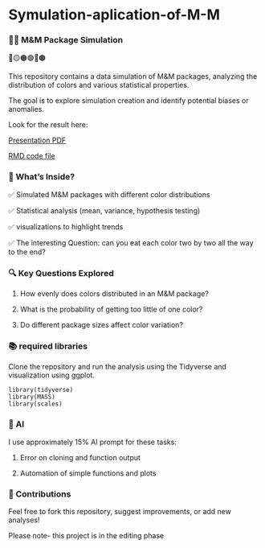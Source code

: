 # Symulation-aplication-of-M-M

### 🍫🍬 M&M Package Simulation

🔴🟡🟠🟢🔵🟤

This repository contains a data simulation of M&M packages, analyzing the distribution of colors and various statistical properties.

The goal is to explore simulation creation and identify potential biases or anomalies.

Look for the result here:

[Presentation PDF](https://github.com/YoniGR94/Symulation-aplication-of-M-M/blob/main/MnM-sampling-report.pdf)

[RMD code file](https://github.com/YoniGR94/Symulation-aplication-of-M-M/blob/main/MnM-sampling-report.Rmd)


### 📂 What’s Inside?

✅ Simulated M&M packages with different color distributions

✅ Statistical analysis (mean, variance, hypothesis testing)

✅ visualizations to highlight trends

✅ The interesting Question: can you eat each color two by two all the way to the end?


### 🔍 Key Questions Explored

1. How evenly does colors distributed in an M&M package?

2. What is the probability of getting too little of one color?

3. Do different package sizes affect color variation?

### 📚 required libraries

Clone the repository and run the analysis using the Tidyverse and visualization using ggplot.

```
library(tidyverse)
library(MASS)
library(scales)
```

### 🔧 AI

I use approximately 15% AI prompt for these tasks:

1. Error on cloning and function output

2. Automation of simple functions and plots

### 🤝 Contributions

Feel free to fork this repository, suggest improvements, or add new analyses!

Please note- this project is in the editing phase